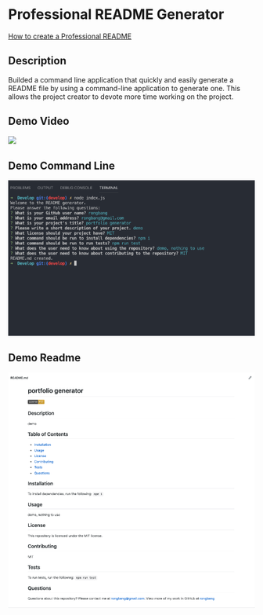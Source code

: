 # Professional README Generator

[How to create a Professional README](./readme-guide.md)

## Description

Builded a command line application that quickly and easily generate a README file by using a command-line application to generate one. This allows the project creator to devote more time working on the project.

## Demo Video
<img src="https://media.giphy.com/media/uAOVDiZF8NESgy4boK/giphy.gif" />


## Demo Command Line
![GitHub commandLine](/Develop/assests/img/readme-command-line.png)

## Demo Readme
![GitHub readme](/Develop/assests/img/readme-portfolio-generator.png)
